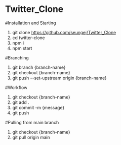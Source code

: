 # Twitter_Clone

#Installation and Starting

1. git clone https://github.com/seungej/Twitter_Clone
2. cd twitter-clone
3. npm i
4. npm start

#Branching

1. git branch {branch-name}
2. git checkout {branch-name}
3. git push --set-upstream origin {branch-name}

#Workflow

1. git checkout {branch-name}
2. git add .
3. git commit -m {message}
4. git push

#Pulling from main branch

1. git checkout {branch-name}
2. git pull origin main
